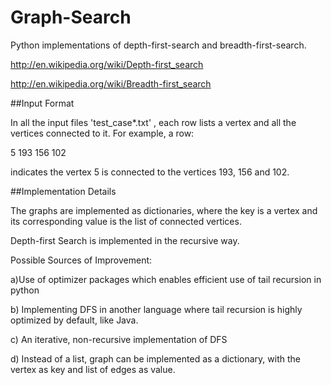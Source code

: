 Graph-Search
============

Python implementations of depth-first-search and breadth-first-search.

http://en.wikipedia.org/wiki/Depth-first_search

http://en.wikipedia.org/wiki/Breadth-first_search


##Input Format


In all the input files 'test_case*.txt' , each row lists a vertex and all the vertices connected to it. For example, a row: 

5	193	156	102

indicates the vertex 5 is connected to the vertices 193, 156 and 102.



##Implementation Details

The graphs are implemented as dictionaries, where the key is a vertex and its corresponding value is the list of connected vertices. 


Depth-first Search is implemented in the recursive way. 

Possible Sources of Improvement:

a)Use of optimizer packages which enables efficient use of tail recursion in python 

b) Implementing DFS in another language where tail recursion is highly optimized by default, like Java.

c) An iterative, non-recursive implementation of DFS

d) Instead of a list, graph can be implemented as a dictionary, with the vertex as key and list of edges as value.

